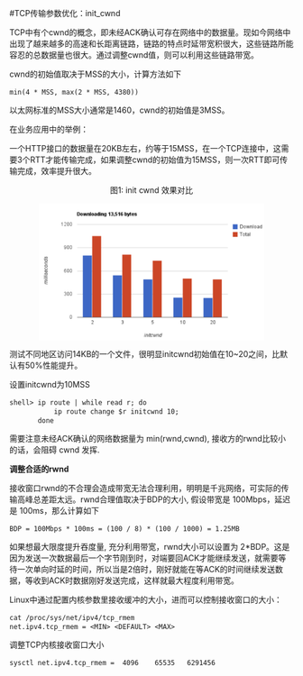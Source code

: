 #TCP传输参数优化：init_cwnd


TCP中有个cwnd的概念，即未经ACK确认可存在网络中的数据量。现如今网络中出现了越来越多的高速和长距离链路，链路的特点时延带宽积很大，这些链路所能容忍的总数据量也很大。通过调整cwnd值，则可以利用这些链路带宽。


cwnd的初始值取决于MSS的大小，计算方法如下

```
min(4 * MSS, max(2 * MSS, 4380))
```
以太网标准的MSS大小通常是1460，cwnd的初始值是3MSS。

在业务应用中的举例：

一个HTTP接口的数据量在20KB左右，约等于15MSS，在一个TCP连接中，这需要3个RTT才能传输完成，如果调整cwnd的初始值为15MSS，则一次RTT即可传输完成，效率提升很大。

<div  align="center">
	<p>图1: init cwnd 效果对比</p>
	<img src="/assets/tcp-cwnd.png" width = "400"  align=center />
</div>

测试不同地区访问14KB的一个文件，很明显initcwnd初始值在10~20之间，比默认有50%性能提升。

设置initcwnd为10MSS
```
shell> ip route | while read r; do
           ip route change $r initcwnd 10;
       done
```

需要注意未经ACK确认的网络数据量为 min(rwnd,cwnd), 接收方的rwnd比较小的话，会阻碍 cwnd 发挥.

**调整合适的rwnd**

接收窗口rwnd的不合理会造成带宽无法合理利用，明明是千兆网络，可实际的传输高峰总差距太远。rwnd合理值取决于BDP的大小, 假设带宽是 100Mbps，延迟是 100ms，那么计算如下
```
BDP = 100Mbps * 100ms = (100 / 8) * (100 / 1000) = 1.25MB
```
如果想最大限度提升吞度量, 充分利用带宽，rwnd大小可以设置为 2*BDP。这是因为发送一次数据最后一个字节刚到时，对端要回ACK才能继续发送，就需要等待一次单向时延的时间，所以当是2倍时，刚好就能在等ACK的时间继续发送数据，等收到ACK时数据刚好发送完成，这样就最大程度利用带宽。

Linux中通过配置内核参数里接收缓冲的大小，进而可以控制接收窗口的大小：
```
cat /proc/sys/net/ipv4/tcp_rmem
net.ipv4.tcp_rmem = <MIN> <DEFAULT> <MAX>
```

调整TCP内核接收窗口大小

```
sysctl net.ipv4.tcp_rmem =  4096	65535	6291456

```

